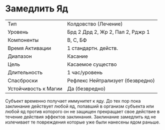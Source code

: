 
# Замедлить Яд

| | |
|---|---|
|Тип|Колдовство (Лечение)|
|Уровень| Брд 2 Дрд 2, Жр 2, Пал 2, Рджр 1|
|Компоненты| В, С, БФ|
|Время Активации| 1 стандартн. действ.|
|Диапазон| Касание|
|Цель| Касаемое существо|
|Длительность| 1 час/уровень|
|Спасброски| Рефлекс Нейтрализует (безвредно)|
|Устойчивость к Магии| Да (безвредно)|

Субъект временно получает иммунитет
к яду. До тех пор пока заклинание действует любой яд, попавший в организм
субъекта или любой яд против которого он не защищен прекращает свое
действие в течение действия эффектов
заклинания. Заклинание замедлить яд
не излечивает те повреждения которые
уже были нанесены ядом раньше.